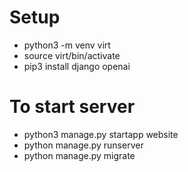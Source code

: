 # Setup
* python3 -m venv virt
* source virt/bin/activate
* pip3 install django openai

# To start server
* python3 manage.py startapp website
* python manage.py runserver
* python manage.py migrate

